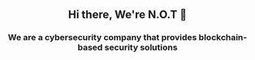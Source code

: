 <h2 align="center"> Hi there, We're N.O.T </a> 👋 </h2>

<h3 align="center"> We are a cybersecurity company that provides blockchain-based security solutions </h3> 

<!-- <h3 align="center"> NFT's of things </h3> -->
